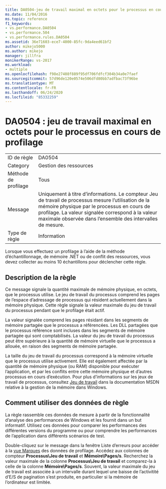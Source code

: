 ```yaml
---
title: DA0504-jeu de travail maximal en octets pour le processus en cours de profilage | Microsoft Docs
ms.date: 11/04/2016
ms.topic: reference
f1_keywords:
- vs.performance.DA0504
- vs.performance.504
- vs.performance.rules.DA0504
ms.assetid: 36e71603-ece7-4000-85fc-9da4eed61bf2
author: mikejo5000
ms.author: mikejo
manager: jillfra
monikerRange: vs-2017
ms.workload:
- multiple
ms.openlocfilehash: f98e27408f889f95df706fdfcf304b34a0e7faef
ms.sourcegitcommit: 57d96de120e0574e506dfd80bb7adfbac73f96be
ms.translationtype: MT
ms.contentlocale: fr-FR
ms.lasthandoff: 06/24/2020
ms.locfileid: "85332259"
---
```

# <a name="da0504-maximum-working-set-in-bytes-for-the-process-being-profiled"></a>DA0504 : jeu de travail maximal en octets pour le processus en cours de profilage

|||
|-|-|
|ID de règle|DA0504|
|Category|Gestion des ressources|
|Méthode de profilage|Tous|
|Message|Uniquement à titre d’informations. Le compteur Jeu de travail de processus mesure l’utilisation de la mémoire physique par le processus en cours de profilage. La valeur signalée correspond à la valeur maximale observée dans l’ensemble des intervalles de mesure.|
|Type de règle|Information|

 Lorsque vous effectuez un profilage à l’aide de la méthode d’échantillonnage, de mémoire .NET ou de conflit des ressources, vous devez collecter au moins 10 échantillons pour déclencher cette règle.

## <a name="rule-description"></a>Description de la règle
 Ce message signale la quantité maximale de mémoire physique, en octets, que le processus utilise. Le jeu de travail du processus comprend les pages de l’espace d’adressage de processus qui résident actuellement dans la mémoire physique. Cette règle signale la valeur maximale du jeu de travail du processus pendant que le profilage était actif.

 La valeur signalée comprend les pages résidant dans les segments de mémoire partagée que le processus a référencées. Les DLL partagées que le processus référence sont incluses dans les segments de mémoire partagée qui sont comptabilisés. La valeur du jeu de travail du processus peut être supérieure à la quantité de mémoire virtuelle que le processus a allouée, en raison des segments de mémoire partagée.

 La taille du jeu de travail du processus correspond à la mémoire virtuelle que le processus utilise activement. Elle est également affectée par la quantité de mémoire physique (ou RAM) disponible pour exécuter l’application, et par les conflits entre cette mémoire physique et d’autres processus en cours d’exécution. Pour plus d’informations sur les jeux de travail de processus, consultez [Jeu de travail](/windows/win32/memory/working-set) dans la documentation MSDN relative à la gestion de la mémoire dans Windows.

## <a name="how-to-use-rule-data"></a>Comment utiliser des données de règle
 La règle rassemble ces données de mesure à partir de la fonctionnalité d’analyse des performances de Windows et les fournit dans un but informatif. Utilisez ces données pour comparer les performances des différentes versions du programme ou pour comprendre les performances de l’application dans différents scénarios de test.

 Double-cliquez sur le message dans la fenêtre Liste d’erreurs pour accéder à la [vue Marques](../profiling/marks-view.md) des données de profilage. Accédez aux colonnes de compteur **Processus\Jeu de travail** et **Mémoire\Pages/s**. Recherchez la valeur maximale de la colonne **Processus\Jeu de travail** et comparez-la à celle de la colonne **Mémoire\Pages/s**. Souvent, la valeur maximale du jeu de travail est associée à un intervalle durant lequel une baisse de l’activitité d’E/S de pagination s’est produite, en particulier si la mémoire de l’ordinateur est limitée.
